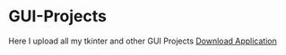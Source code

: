 # GUI-Projects
Here I upload all my tkinter and other GUI Projects
[Download Application](https://github.com/AashishKrPd/GUI-Projects/releases)

